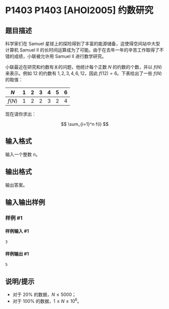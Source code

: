 # P1403 P1403 [AHOI2005] 约数研究

## 题目描述

科学家们在 Samuel 星球上的探险得到了丰富的能源储备，这使得空间站中大型计算机 Samuel II 的长时间运算成为了可能。由于在去年一年的辛苦工作取得了不错的成绩，小联被允许用 Samuel II 进行数学研究。

小联最近在研究和约数有关的问题，他统计每个正数 $N$ 的约数的个数，并以 $f(N)$ 来表示。例如 $12$ 的约数有 $1,2,3,4,6,12$，因此 $f(12)=6$。下表给出了一些 $f(N)$ 的取值：

| $N$    | $1$  | $2$  | $3$  | $4$  | $5$  | $6$  |
| ------ | ---- | ---- | ---- | ---- | ---- | ---- |
| $f(N)$ | $1$  | $2$  | $2$  | $3$  | $2$  | $4$  |

现在请你求出：

$$
\sum_{i=1}^n f(i)
$$

## 输入格式

输入一个整数 $n$。


## 输出格式

输出答案。

## 输入输出样例

### 样例 #1

#### 样例输入 #1

```
3
```

#### 样例输出 #1

```
5
```

## 说明/提示

- 对于 $20\%$ 的数据，$N \leq 5000$；
- 对于 $100\%$ 的数据，$1 \leq N \leq 10^6$。


